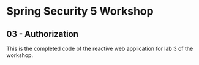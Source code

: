 # Spring Security 5 Workshop

## 03 - Authorization

This is the completed code of the reactive web application for lab 3 of the workshop.
